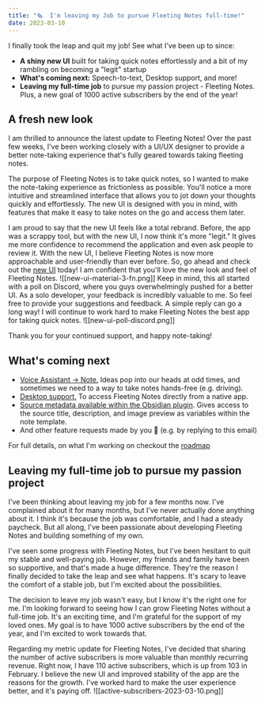 ```yaml
---
title: "🗞  I'm leaving my Job to pursue Fleeting Notes full-time!"
date: 2023-03-10
---
```

I finally took the leap and quit my job! See what I've been up to since:

- **A shiny new UI** built for taking quick notes effortlessly and a bit of my rambling on becoming a "legit" startup
- **What's coming next:** Speech-to-text, Desktop support, and more!
- **Leaving my full-time job** to pursue my passion project - Fleeting Notes. Plus, a new goal of 1000 active subscribers by the end of the year!

## A fresh new look
I am thrilled to announce the latest update to Fleeting Notes! Over the past few weeks, I've been working closely with a UI/UX designer to provide a better note-taking experience that's fully geared towards taking fleeting notes.

The purpose of Fleeting Notes is to take quick notes, so I wanted to make the note-taking experience as frictionless as possible. You'll notice a more intuitive and streamlined interface that allows you to jot down your thoughts quickly and effortlessly. The new UI is designed with you in mind, with features that make it easy to take notes on the go and access them later.

I am proud to say that the new UI feels like a total rebrand. Before, the app was a scrappy tool, but with the new UI, I now think it's more "legit." It gives me more confidence to recommend the application and even ask people to review it. With the new UI, I believe Fleeting Notes is now more approachable and user-friendly than ever before. So, go ahead and check out the [new UI](https://my.fleetingnotes.app/) today! I am confident that you'll love the new look and feel of Fleeting Notes.
![[new-ui-material-3-fn.png]]
Keep in mind, this all started with a poll on Discord, where you guys overwhelmingly pushed for a better UI. As a solo developer, your feedback is incredibly valuable to me. So feel free to provide your suggestions and feedback. A simple reply can go a long way! I will continue to work hard to make Fleeting Notes the best app for taking quick notes.
![[new-ui-poll-discord.png]]

Thank you for your continued support, and happy note-taking!

## What's coming next
- [Voice Assistant -> Note.](https://github.com/fleetingnotes/fleeting-notes-flutter/issues/529) Ideas pop into our heads at odd times, and sometimes we need to a way to take notes hands-free (e.g. driving).  
- [Desktop support.](https://github.com/fleetingnotes/fleeting-notes-flutter/issues/186) To access Fleeting Notes directly from a native app.
- [Source metadata available within the Obsidian plugin](https://github.com/fleetingnotes/fleeting-notes-obsidian/issues/63). Gives access to the source title, description, and image preview as variables within the note template.
- And other feature requests made by you 🫵  (e.g. by replying to this email)

For full details, on what I'm working on checkout the [roadmap](https://github.com/orgs/fleetingnotes/projects/1)

## Leaving my full-time job to pursue my passion project
I've been thinking about leaving my job for a few months now. I've complained about it for many months, but I've never actually done anything about it. I think it's because the job was comfortable, and I had a steady paycheck. But all along, I've been passionate about developing Fleeting Notes and building something of my own.

I've seen some progress with Fleeting Notes, but I've been hesitant to quit my stable and well-paying job. However, my friends and family have been so supportive, and that's made a huge difference. They're the reason I finally decided to take the leap and see what happens. It's scary to leave the comfort of a stable job, but I'm excited about the possibilities.

The decision to leave my job wasn't easy, but I know it's the right one for me. I'm looking forward to seeing how I can grow Fleeting Notes without a full-time job. It's an exciting time, and I'm grateful for the support of my loved ones. My goal is to have 1000 active subscribers by the end of the year, and I'm excited to work towards that.

Regarding my metric update for Fleeting Notes, I've decided that sharing the number of active subscribers is more valuable than monthly recurring revenue. Right now, I have 110 active subscribers, which is up from 103 in February. I believe the new UI and improved stability of the app are the reasons for the growth. I've worked hard to make the user experience better, and it's paying off.
![[active-subscribers-2023-03-10.png]]




